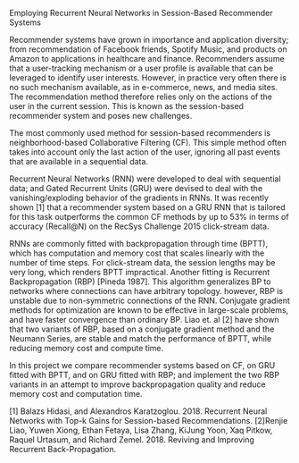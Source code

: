 Employing Recurrent Neural Networks in Session-Based Recommender Systems


Recommender systems have grown in importance and application diversity; from recommendation of Facebook friends, Spotify Music, and products on Amazon to applications in healthcare and finance. Recommenders assume that a user-tracking mechanism or a user profile is available that can be leveraged to identify user interests. However, in practice very often there is no such mechanism available, as in e-commerce, news, and media sites. The recommendation method therefore relies only on the actions of the user in the current session. This is known as the session-based recommender system and poses new challenges. 

The most commonly used method for session-based recommenders is neighborhood-based Collaborative Filtering (CF). This simple method often takes into account only the last action of the user, ignoring all past events that are available in a sequential data.   

Recurrent Neural Networks (RNN) were developed to deal with sequential data; and Gated Recurrent Units (GRU) were devised to deal with the vanishing/exploding behavior of the gradients in RNNs. It was recently shown [1] that a recommender system based on a GRU RNN that is tailored for this task outperforms the common CF methods by up to 53% in terms of accuracy (Recall@N) on the RecSys Challenge 2015 click-stream data. 

RNNs are commonly fitted with backpropagation through time (BPTT), which has computation and memory cost that scales linearly with the number of time steps. For click-stream data, the session lengths may be very long, which renders BPTT impractical. Another fitting is Recurrent Backpropagation (RBP) [Pineda 1987]. This algorithm generalizes BP to networks where connections can have arbitrary topology. however, RBP is unstable due to non-symmetric connections of the RNN. Conjugate gradient methods for optimization are known to be effective in large-scale problems, and have faster convergence than ordinary BP. Liao et. al [2] have shown that two variants of RBP, based on a conjugate gradient method and the Neumann Series, are stable and match the performance of BPTT, while reducing memory cost and compute time.

In this project we compare recommender systems based on CF, on GRU fitted with BPTT, and on GRU fitted with RBP; and implement the two RBP variants in an attempt to improve backpropagation quality and reduce memory cost and computation time.


[1] Balazs Hidasi, and Alexandros Karatzoglou. 2018. Recurrent Neural Networks with Top-k Gains for Session-based Recommendations.
[2]Renjie Liao, Yuwen Xiong, Ethan Fetaya, Lisa Zhang, KiJung Yoon, Xaq Pitkow, Raquel Urtasum, and Richard Zemel. 2018. Reviving and Improving Recurrent Back-Propagation. 
